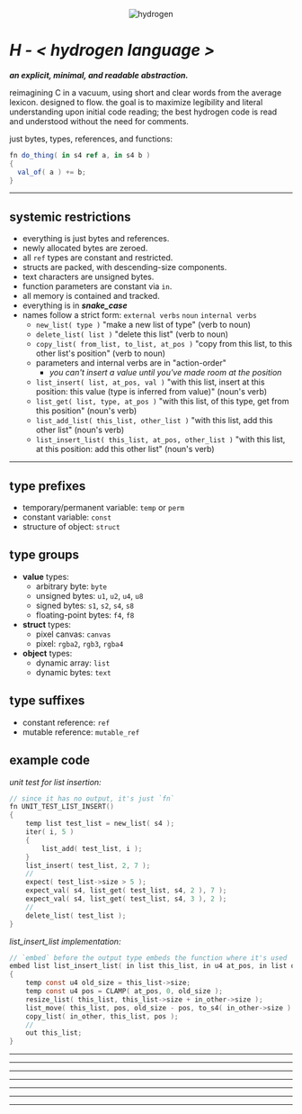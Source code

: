 <p align="center">
  <img src="https://github.com/user-attachments/assets/6b22f545-74ac-46b5-b72f-cb01910d9d65" alt="hydrogen">
</p>

# ***H*** *- < hydrogen language >*
***an explicit, minimal, and readable abstraction.***

reimagining C in a vacuum, using short and clear words from the average lexicon. designed to flow.
the goal is to maximize legibility and literal understanding upon initial code reading; the best hydrogen code is read and understood without the need for comments.

just bytes, types, references, and functions:
```c#
fn do_thing( in s4 ref a, in s4 b )
{
  val_of( a ) += b;
}
```
-------
## systemic restrictions
- everything is just bytes and references.
- newly allocated bytes are zeroed.
- all `ref` types are constant and restricted.
- structs are packed, with descending-size components.
- text characters are unsigned bytes.
- function parameters are constant via `in`.
- all memory is contained and tracked.
- everything is in ***snake_case***
- names follow a strict form: `external verbs` `noun` `internal verbs`
  - `new_list( type )` "make a new list of type" (verb to noun)
  - `delete_list( list )` "delete this list" (verb to noun)
  - `copy_list( from_list, to_list, at_pos )` "copy from this list, to this other list's position" (verb to noun)
  - parameters and internal verbs are in "action-order"
    - *you can't insert a value until you've made room at the position*
  - `list_insert( list, at_pos, val )` "with this list, insert at this position: this value (type is inferred from value)" (noun's verb)
  - `list_get( list, type, at_pos )` "with this list, of this type, get from this position" (noun's verb)
  - `list_add_list( this_list, other_list )` "with this list, add this other list" (noun's verb)
  - `list_insert_list( this_list, at_pos, other_list )` "with this list, at this position: add this other list" (noun's verb)
-------
## type prefixes
- temporary/permanent variable: `temp` or `perm`
- constant variable: `const`
- structure of object: `struct`

## type groups
- **value** types:
  - arbitrary byte: `byte`
  - unsigned bytes: `u1`, `u2`, `u4`, `u8`
  - signed bytes: `s1`, `s2`, `s4`, `s8`
  - floating-point bytes: `f4`, `f8`
- **struct** types:
  - pixel canvas: `canvas`
  - pixel: `rgba2`, `rgb3`, `rgba4`
- **object** types:
  - dynamic array: `list`
  - dynamic bytes: `text`
 
## type suffixes
- constant reference: `ref`
- mutable reference: `mutable_ref`

## example code
*unit test for list insertion:*
```c
// since it has no output, it's just `fn`
fn UNIT_TEST_LIST_INSERT()
{
	temp list test_list = new_list( s4 );
	iter( i, 5 )
	{
		list_add( test_list, i );
	}
	list_insert( test_list, 2, 7 );
	//
	expect( test_list->size > 5 );
	expect_val( s4, list_get( test_list, s4, 2 ), 7 );
	expect_val( s4, list_get( test_list, s4, 3 ), 2 );
	//
	delete_list( test_list );
}
```
*list_insert_list implementation:*
```c
// `embed` before the output type embeds the function where it's used
embed list list_insert_list( in list this_list, in u4 at_pos, in list other_list )
{
	temp const u4 old_size = this_list->size;
	temp const u4 pos = CLAMP( at_pos, 0, old_size );
	resize_list( this_list, this_list->size + in_other->size );
	list_move( this_list, pos, old_size - pos, to_s4( in_other->size ) );
	copy_list( in_other, this_list, pos );
	//
	out this_list;
}
```

-------
-------
-------
-------
-------
-------
-------

